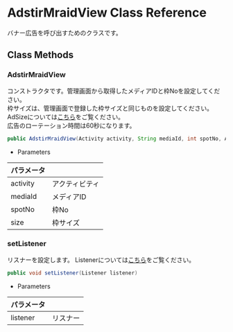 # AdstirMraidView Class Reference

バナー広告を呼び出すためのクラスです。

## Class Methods

### AdstirMraidView
コンストラクタです。管理画面から取得したメディアIDと枠Noを設定してください。  
枠サイズは、管理画面で登録した枠サイズと同じものを設定してください。  
AdSizeについては[こちら](AdSize-Class-Reference.md)をご覧ください。  
広告のローテーション時間は60秒になります。

```java
public AdstirMraidView(Activity activity, String mediaId, int spotNo, AdSize size)
```

* Parameters

|パラメータ||
|---|---|
|activity|アクティビティ|
|mediaId|メディアID|
|spotNo|枠No|
|size|枠サイズ|


### setListener
リスナーを設定します。
Listenerについては[こちら](Listener-Class-Reference.md)をご覧ください。
```java
public void setListener(Listener listener)
```

* Parameters

|パラメータ||
|---|---|
|listener|リスナー|
